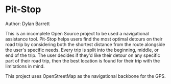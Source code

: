 # Pit-Stop
Author: Dylan Barrett

This is an incomplete Open Source project to be used a navigational assistance tool. Pit-Stop helps users find the most optimal detours on their road trip by considering both the shortest distance from the route alongside the user's specific needs. Every trip is split into the beginning, middle, or end of the trip. The user decides if they'd like their detour on any specific part of their road trip, then the best location is found for their trip with the limitations in mind.

This project uses OpenStreetMap as the navigational backbone for the GPS. 
